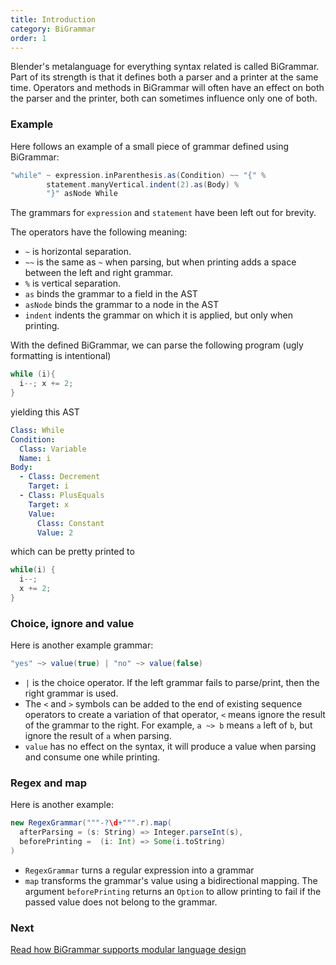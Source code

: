 ```yaml
---
title: Introduction
category: BiGrammar
order: 1
---
```


Blender's metalanguage for everything syntax related is called BiGrammar. Part of its strength is that it defines both a parser and a printer at the same time. Operators and methods in BiGrammar will often have an effect on both the parser and the printer, both can sometimes influence only one of both.

### Example
Here follows an example of a small piece of grammar defined using BiGrammar:

```scala
"while" ~ expression.inParenthesis.as(Condition) ~~ "{" %
        statement.manyVertical.indent(2).as(Body) %
        "}" asNode While
```
The grammars for `expression` and `statement` have been left out for brevity.

The operators have the following meaning:
- `~` is horizontal separation.
- `~~` is the same as `~` when parsing, but when printing adds a space between the left and right grammar. 
- `%` is vertical separation.
- `as` binds the grammar to a field in the AST
- `asNode` binds the grammar to a node in the AST
- `indent` indents the grammar on which it is applied, but only when printing.

With the defined BiGrammar, we can parse the following program (ugly formatting is intentional)

```java
while (i){
  i--; x += 2;
}
```

yielding this AST

```yml
Class: While
Condition: 
  Class: Variable
  Name: i
Body:
  - Class: Decrement
    Target: i
  - Class: PlusEquals
    Target: x
    Value: 
      Class: Constant
      Value: 2  
```
which can be pretty printed to

```java
while(i) {
  i--;
  x += 2;
}
```

### Choice, ignore and value
Here is another example grammar:

```scala
"yes" ~> value(true) | "no" ~> value(false)
```

- `|` is the choice operator. If the left grammar fails to parse/print, then the right grammar is used.
- The `<` and `>` symbols can be added to the end of existing sequence operators to create a variation of that operator, `<` means ignore the result of the grammar to the right. For example, `a ~> b` means `a` left of `b`, but ignore the result of `a` when parsing.
- `value` has no effect on the syntax, it will produce a value when parsing and consume one while printing.

### Regex and map
Here is another example:

```scala
new RegexGrammar("""-?\d+""".r).map(
  afterParsing = (s: String) => Integer.parseInt(s), 
  beforePrinting =  (i: Int) => Some(i.toString)
)
```

- `RegexGrammar` turns a regular expression into a grammar
- `map` transforms the grammar's value using a bidirectional mapping. The argument `beforePrinting` returns an `Option` to allow printing to fail if the passed value does not belong to the grammar.

### Next 
[Read how BiGrammar supports modular language design](http://keyboarddrummer.github.io/Blender/bigrammar/modularity/)